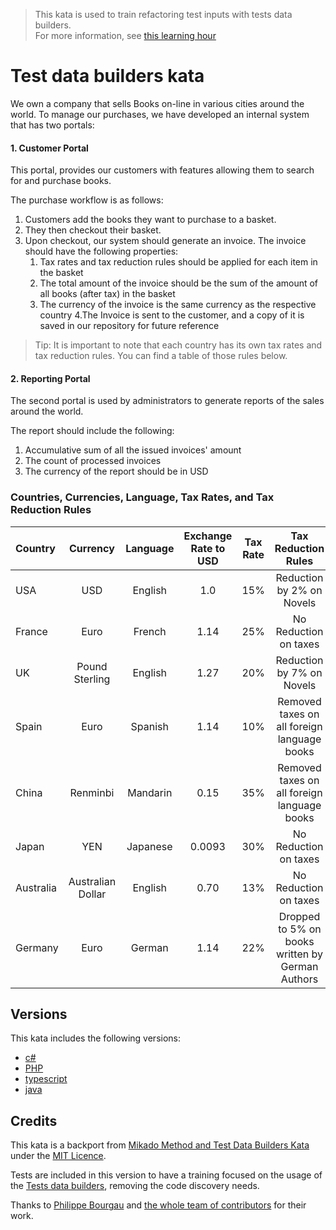 > This kata is used to train refactoring test inputs with tests data builders.  
> For more information, see [this learning hour](https://sammancoaching.org/learning_hours/test_design/test_data_builders.html)

# Test data builders kata 

We own a company that sells Books on-line in various cities around the world.
To manage our purchases, we have developed an internal system that has two
portals:

#### 1. Customer Portal

This portal, provides our customers with features allowing them to search for
and purchase books.

The purchase workflow is as follows:
1. Customers add the books they want to purchase to a basket.
2. They then checkout their basket.
3. Upon checkout, our system should generate an invoice. The invoice should
   have the following properties:
    1. Tax rates and tax reduction rules should be applied for each item in
       the basket
    2. The total amount of the invoice should be the sum of the amount of all
       books (after tax) in the basket
    3. The currency of the invoice is the same currency as the respective
       country
4.The Invoice is sent to the customer, and a copy of it is saved in our
   repository for future reference

>Tip: It is important to note that each country has its own tax rates and tax
reduction rules. You can find a table of those rules below.

#### 2. Reporting Portal

The second portal is used by administrators to generate reports of the sales
around the world.

The report should include the following:
1. Accumulative sum of all the issued invoices' amount
2. The count of processed invoices
3. The currency of the report should be in USD

### Countries, Currencies, Language, Tax Rates, and Tax Reduction Rules

| Country       | Currency          | Language  | Exchange Rate to USD  | Tax Rate | Tax Reduction Rules                              |
| :-------------|:-----------------:| :--------:| :--------------------:|:--------:|:------------------------------------------------:|
| USA           | USD               | English   | 1.0                   | 15%      | Reduction by 2% on Novels                        |  
| France        | Euro              | French    | 1.14                  | 25%      | No Reduction on taxes                            |
| UK            | Pound Sterling    | English   | 1.27                  | 20%      | Reduction by 7% on Novels                        |
| Spain         | Euro              | Spanish   | 1.14                  | 10%      | Removed taxes on all foreign language books      |  
| China         | Renminbi          | Mandarin  | 0.15                  | 35%      | Removed taxes on all foreign language books      |
| Japan         | YEN               | Japanese  | 0.0093                | 30%      | No Reduction on taxes                            |
| Australia     | Australian Dollar | English   | 0.70                  | 13%      | No Reduction on taxes                            |     
| Germany       | Euro              | German    | 1.14                  | 22%      | Dropped to 5% on books written by German Authors |


## Versions

This kata includes the following versions:

- [c#](./csharp/README.md)
- [PHP](./php/README.md)
- [typescript](./typescript/README.md)
- [java](./java/README.md)

## Credits

This kata is a backport from [Mikado Method and Test Data Builders Kata](https://github.com/murex/mikado-testbuilders-kata) under the [MIT Licence](./LICENSE).

Tests are included in this version to have a training focused on the usage of the [Tests data builders](http://www.natpryce.com/articles/000714.html), removing the code discovery needs.

Thanks to [Philippe Bourgau](https://github.com/philou) and [the whole team of contributors](https://github.com/murex/mikado-testbuilders-kata/graphs/contributors) for their work. 
